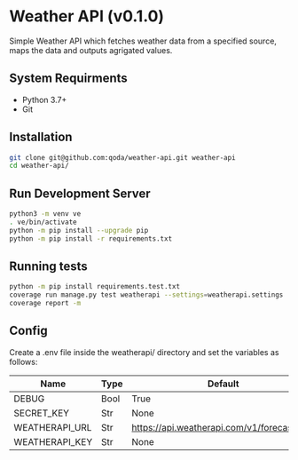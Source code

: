 # Weather API (v0.1.0)

Simple Weather API which fetches weather data from a specified source, maps the data and outputs agrigated values.

## System Requirments

- Python 3.7+
- Git

## Installation

```bash
git clone git@github.com:qoda/weather-api.git weather-api
cd weather-api/
```

## Run Development Server

```bash
python3 -m venv ve
. ve/bin/activate
python -m pip install --upgrade pip
python -m pip install -r requirements.txt
```

## Running tests

```bash
python -m pip install requirements.test.txt
coverage run manage.py test weatherapi --settings=weatherapi.settings
coverage report -m
```

## Config

Create a .env file inside the weatherapi/ directory and set the variables as follows:

| Name                       | Type | Default                                                  |
|----------------------------|------|----------------------------------------------------------|
| DEBUG                      | Bool | True                                                     |
| SECRET_KEY                 | Str  | None                                                     |
| WEATHERAPI_URL             | Str  | https://api.weatherapi.com/v1/forecast.json              |
| WEATHERAPI_KEY             | Str  | None                                                     |


